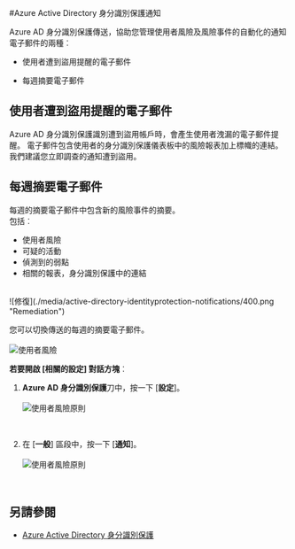 <properties
    pageTitle="Azure Active Directory 身分識別保護通知 |Microsoft Azure"
    description="瞭解如何通知支援您調查的活動。"
    services="active-directory"
    keywords="azure active directory 身分識別保護]，[管理應用程式、 安全性、 風險、 風險層級、 弱點、 安全性原則的雲端應用程式探索"
    documentationCenter=""
    authors="MarkusVi"
    manager="femila"
    editor=""/>

<tags
    ms.service="active-directory"
    ms.workload="identity"
    ms.tgt_pltfrm="na"
    ms.devlang="na"
    ms.topic="article"
    ms.date="10/20/2016"
    ms.author="markvi"/>

#<a name="azure-active-directory-identity-protection-notifications"></a>Azure Active Directory 身分識別保護通知 


Azure AD 身分識別保護傳送，協助您管理使用者風險及風險事件的自動化的通知電子郵件的兩種︰

- 使用者遭到盜用提醒的電子郵件

- 每週摘要電子郵件

## <a name="user-compromised-alert-email"></a>使用者遭到盜用提醒的電子郵件

Azure AD 身分識別保護識別遭到盜用帳戶時，會產生使用者洩漏的電子郵件提醒。 電子郵件包含使用者的身分識別保護儀表板中的風險報表加上標幟的連結。 我們建議您立即調查的通知遭到盜用。


## <a name="weekly-digest-email"></a>每週摘要電子郵件

每週的摘要電子郵件中包含新的風險事件的摘要。<br>
包括︰

- 使用者風險
- 可疑的活動
- 偵測到的弱點
- 相關的報表，身分識別保護中的連結


<br>
![修復](./media/active-directory-identityprotection-notifications/400.png "Remediation")
<br> 

您可以切換傳送的每週的摘要電子郵件。
<br><br>
![使用者風險](./media/active-directory-identityprotection-notifications/62.png "User risks")
<br>
 

**若要開啟 [相關的設定] 對話方塊**︰

1. **Azure AD 身分識別保護**刀中，按一下 [**設定**]。
<br><br>
![使用者風險原則](./media/active-directory-identityprotection-notifications/401.png "User risk policy")
<br>

2. 在 [**一般**] 區段中，按一下 [**通知**]。
<br><br>
![使用者風險原則](./media/active-directory-identityprotection-notifications/405.png "User risk policy")
<br>




## <a name="see-also"></a>另請參閱

- [Azure Active Directory 身分識別保護](active-directory-identityprotection.md) 

